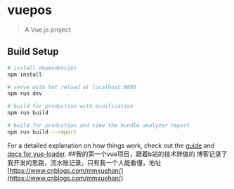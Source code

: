 # vuepos

> A Vue.js project

## Build Setup

``` bash
# install dependencies
npm install

# serve with hot reload at localhost:8080
npm run dev

# build for production with minification
npm run build

# build for production and view the bundle analyzer report
npm run build --report
```

For a detailed explanation on how things work, check out the [guide](http://vuejs-templates.github.io/webpack/) and [docs for vue-loader](http://vuejs.github.io/vue-loader).
##我的第一个vue项目，跟着b站的技术胖做的
博客记录了我开发的思路，流水账记录，只有我一个人能看懂，地址[https://www.cnblogs.com/mmxuehan/](https://www.cnblogs.com/mmxuehan/)
